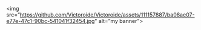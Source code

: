 <img src=”https://github.com/Victoroide/Victoroide/assets/111157887/ba08ae07-e77e-47c1-90bc-541041f32454.jpg" alt=”my banner”>
<!--
**Victoroide/Victoroide** is a ✨ _special_ ✨ repository because its `README.md` (this file) appears on your GitHub profile.

Here are some ideas to get you started:

- 🔭 I’m currently working on ...
- 🌱 I’m currently learning ...
- 👯 I’m looking to collaborate on ...
- 🤔 I’m looking for help with ...
- 💬 Ask me about ...
- 📫 How to reach me: ...
- 😄 Pronouns: ...
- ⚡ Fun fact: ...
-->
